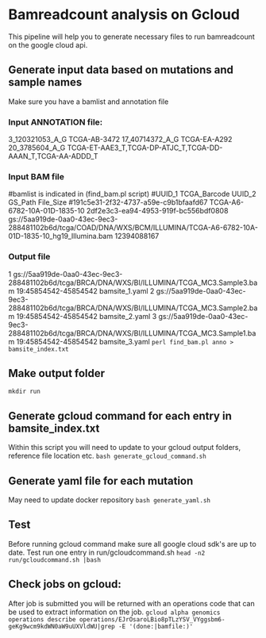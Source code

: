 # Bamreadcount analysis on Gcloud
This pipeline will help you to generate necessary files to run bamreadcount on the google cloud api.

## Generate input data based on mutations and sample names
Make sure you have a bamlist and annotation file
### Input ANNOTATION file:
3_120321053_A_G        TCGA-AB-3472
17_40714372_A_G        TCGA-EA-A292
20_3785604_A_G TCGA-ET-AAE3_T,TCGA-DP-ATJC_T,TCGA-DD-AAAN_T,TCGA-AA-ADDD_T

### Input BAM file
#bamlist is indicated in (find_bam.pl script)
#UUID_1 TCGA_Barcode    UUID_2  GS_Path File_Size
#191c5e31-2f32-4737-a59e-c9b1bfaafd67   TCGA-A6-6782-10A-01D-1835-10    2df2e3c3-ea94-4953-919f-bc556bdf0808    gs://5aa919de-0aa0-43ec-9ec3-288481102b6d/tcga/COAD/DNA/WXS/BCM/ILLUMINA/TCGA-A6-6782-10A-01D-1835-10_hg19_Illumina.bam 12394088167

### Output file
1       gs://5aa919de-0aa0-43ec-9ec3-288481102b6d/tcga/BRCA/DNA/WXS/BI/ILLUMINA/TCGA_MC3.Sample3.bam       19:45854542-45854542    bamsite_1.yaml
2       gs://5aa919de-0aa0-43ec-9ec3-288481102b6d/tcga/BRCA/DNA/WXS/BI/ILLUMINA/TCGA_MC3.Sample2.bam       19:45854542-45854542    bamsite_2.yaml
3       gs://5aa919de-0aa0-43ec-9ec3-288481102b6d/tcga/BRCA/DNA/WXS/BI/ILLUMINA/TCGA_MC3.Sample1.bam       19:45854542-45854542    bamsite_3.yaml
``
perl find_bam.pl anno > bamsite_index.txt
``

## Make output folder
``
mkdir run
``

## Generate gcloud command for each entry in bamsite_index.txt
Within this script you will need to update to your gcloud output folders, reference file location etc.
``
bash generate_gcloud_command.sh
``

## Generate yaml file for each mutation
May need to update docker repository
``
bash generate_yaml.sh
``

## Test
Before running gcloud command make sure all google cloud sdk's are up to date.
Test run one entry in run/gcloudcommand.sh
``
head -n2 run/gcloudcommand.sh |bash
``

## Check jobs on gcloud:
After job is submitted you will be returned with an operations code that can be used to extract information on the job.
``
gcloud alpha genomics operations describe operations/EJrOsaroLBio8pTLzYSV_VYggsbm6-geKg9wcm9kdWN0aW9uUXVldWU|grep -E '(done:|bamfile:)'
``
